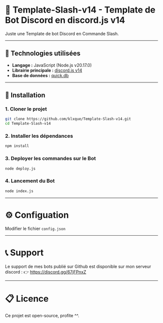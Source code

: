 # 🤖 Template-Slash-v14 - Template de Bot Discord en discord.js v14

Juste une Template de bot Discord en Commande Slash.

---

## 🧪 Technologies utilisées

- **Langage :** JavaScript (Node.js v20.17.0)  
- **Librairie principale :** [discord.js v14](https://discord.js.org)  
- **Base de données :** [quick.db](https://www.npmjs.com/package/quick.db)

---

## 🚀 Installation

### 1. Cloner le projet

```bash
git clone https://github.com/klxque/Template-Slash-v14.git
cd Template-Slash-v14
```
### 2. Installer les dépendances

```bash
npm install
```

### 3. Deployer les commandes sur le Bot

```bash
node deploy.js
```

### 4. Lancement du Bot

```bash
node index.js
```

---

# ⚙️ Configuation

Modifier le fichier `config.json`

---

# 📞 Support

Le support de mes bots publié sur Github est disponible sur mon serveur discord :
👉 https://discord.gg/67jFPnxZ

---

# 📋 Licence

Ce projet est open-source, profite ^^.
